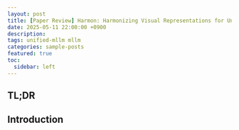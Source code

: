 ```yaml
---
layout: post
title: [Paper Review] Harmon: Harmonizing Visual Representations for Unified Multimodal Understanding and Generation
date: 2025-05-11 22:00:00 +0900
description: 
tags: unified-mllm mllm
categories: sample-posts
featured: true
toc:
  sidebar: left
---
```


## TL;DR

## Introduction
